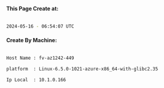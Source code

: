 
   
#### This Page Create at:

```bash

2024-05-16 - 06:54:07 UTC

```

#### Create By Machine:

```bash

Host Name : fv-az1242-449

platform  : Linux-6.5.0-1021-azure-x86_64-with-glibc2.35

Ip Local  : 10.1.0.166

```

